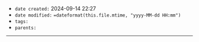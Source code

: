 - `date created:` 2024-09-14 22:27
- `date modified:` `=dateformat(this.file.mtime, "yyyy-MM-dd HH:mm")`
- `tags:` 
- `parents:` 

***

